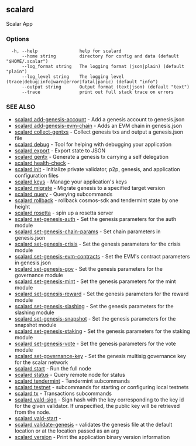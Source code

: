 ## scalard

Scalar App

### Options

```
  -h, --help                help for scalard
      --home string         directory for config and data (default "$HOME/.scalar")
      --log_format string   The logging format (json|plain) (default "plain")
      --log_level string    The logging level (trace|debug|info|warn|error|fatal|panic) (default "info")
      --output string       Output format (text|json) (default "text")
      --trace               print out full stack trace on errors
```

### SEE ALSO

- [scalard add-genesis-account](scalard_add-genesis-account.md) - Add a genesis account to genesis.json
- [scalard add-genesis-evm-chain](scalard_add-genesis-evm-chain.md) - Adds an EVM chain in genesis.json
- [scalard collect-gentxs](scalard_collect-gentxs.md) - Collect genesis txs and output a genesis.json file
- [scalard debug](scalard_debug.md) - Tool for helping with debugging your application
- [scalard export](scalard_export.md) - Export state to JSON
- [scalard gentx](scalard_gentx.md) - Generate a genesis tx carrying a self delegation
- [scalard health-check](scalard_health-check.md) -
- [scalard init](scalard_init.md) - Initialize private validator, p2p, genesis, and application configuration files
- [scalard keys](scalard_keys.md) - Manage your application's keys
- [scalard migrate](scalard_migrate.md) - Migrate genesis to a specified target version
- [scalard query](scalard_query.md) - Querying subcommands
- [scalard rollback](scalard_rollback.md) - rollback cosmos-sdk and tendermint state by one height
- [scalard rosetta](scalard_rosetta.md) - spin up a rosetta server
- [scalard set-genesis-auth](scalard_set-genesis-auth.md) - Set the genesis parameters for the auth module
- [scalard set-genesis-chain-params](scalard_set-genesis-chain-params.md) - Set chain parameters in genesis.json
- [scalard set-genesis-crisis](scalard_set-genesis-crisis.md) - Set the genesis parameters for the crisis module
- [scalard set-genesis-evm-contracts](scalard_set-genesis-evm-contracts.md) - Set the EVM's contract parameters in genesis.json
- [scalard set-genesis-gov](scalard_set-genesis-gov.md) - Set the genesis parameters for the governance module
- [scalard set-genesis-mint](scalard_set-genesis-mint.md) - Set the genesis parameters for the mint module
- [scalard set-genesis-reward](scalard_set-genesis-reward.md) - Set the genesis parameters for the reward module
- [scalard set-genesis-slashing](scalard_set-genesis-slashing.md) - Set the genesis parameters for the slashing module
- [scalard set-genesis-snapshot](scalard_set-genesis-snapshot.md) - Set the genesis parameters for the snapshot module
- [scalard set-genesis-staking](scalard_set-genesis-staking.md) - Set the genesis parameters for the staking module
- [scalard set-genesis-vote](scalard_set-genesis-vote.md) - Set the genesis parameters for the vote module
- [scalard set-governance-key](scalard_set-governance-key.md) - Set the genesis multisig governance key for the scalar network
- [scalard start](scalard_start.md) - Run the full node
- [scalard status](scalard_status.md) - Query remote node for status
- [scalard tendermint](scalard_tendermint.md) - Tendermint subcommands
- [scalard testnet](scalard_testnet.md) - subcommands for starting or configuring local testnets
- [scalard tx](scalard_tx.md) - Transactions subcommands
- [scalard vald-sign](scalard_vald-sign.md) - Sign hash with the key corresponding to the key id for the given validator. If unspecified, the public key will be retrieved from the node.
- [scalard vald-start](scalard_vald-start.md) -
- [scalard validate-genesis](scalard_validate-genesis.md) - validates the genesis file at the default location or at the location passed as an arg
- [scalard version](scalard_version.md) - Print the application binary version information
